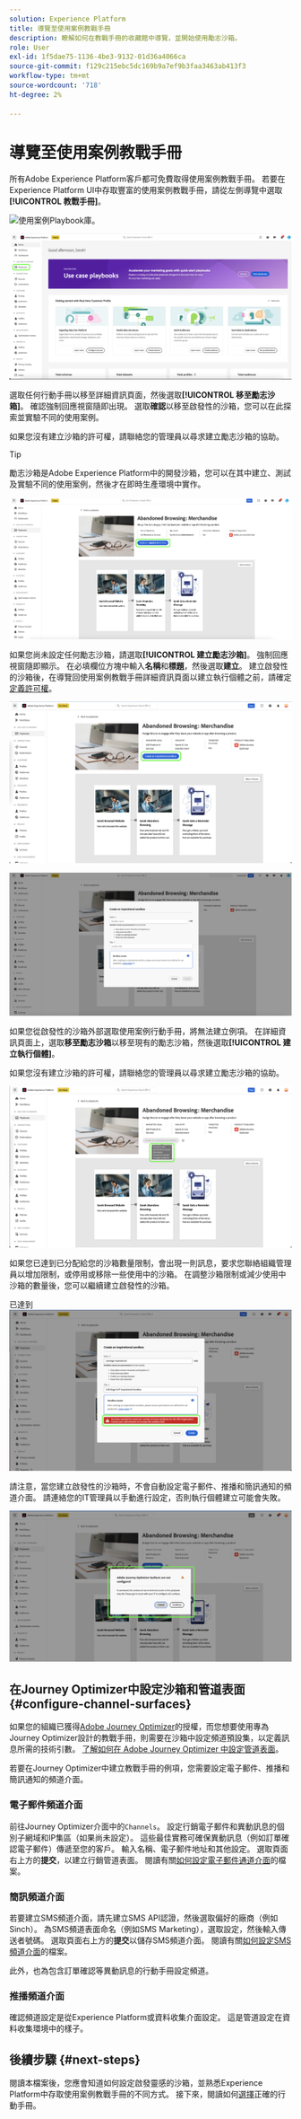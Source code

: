 ```yaml
---
solution: Experience Platform
title: 導覽至使用案例教戰手冊
description: 瞭解如何在教戰手冊的收藏館中導覽，並開始使用勵志沙箱。
role: User
exl-id: 1f5dae75-1136-4be3-9132-01d36a4066ca
source-git-commit: f129c215ebc5dc169b9a7ef9b3faa3463ab413f3
workflow-type: tm+mt
source-wordcount: '718'
ht-degree: 2%

---
```


# 導覽至使用案例教戰手冊

所有Adobe Experience Platform客戶都可免費取得使用案例教戰手冊。 若要在Experience Platform UI中存取豐富的使用案例教戰手冊，請從左側導覽中選取&#x200B;**[!UICONTROL 教戰手冊]**。

![使用案例Playbook庫。](/help/use-case-playbooks/assets/playbooks/discover/playbooks-gallery.png)

![直接存取左側導覽列中的使用案例教戰手冊。](/help/use-case-playbooks/assets/playbooks/discover/left-nav-playbooks.png)

選取任何行動手冊以移至詳細資訊頁面，然後選取&#x200B;**[!UICONTROL 移至勵志沙箱]**。 確認強制回應視窗隨即出現。 選取&#x200B;**確認**&#x200B;以移至啟發性的沙箱，您可以在此探索並實驗不同的使用案例。

如果您沒有建立沙箱的許可權，請聯絡您的管理員以尋求建立勵志沙箱的協助。

>[!TIP]
>
>勵志沙箱是Adobe Experience Platform中的開發沙箱，您可以在其中建立、測試及實驗不同的使用案例，然後才在即時生產環境中實作。

![移至勵志沙箱。](/help/use-case-playbooks/assets/playbooks/discover/inspirational-sandbox.png)

如果您尚未設定任何勵志沙箱，請選取&#x200B;**[!UICONTROL 建立勵志沙箱]**。 強制回應視窗隨即顯示。 在必填欄位方塊中輸入&#x200B;**名稱**&#x200B;和&#x200B;**標題**，然後選取&#x200B;**建立**。 建立啟發性的沙箱後，在導覽回使用案例教戰手冊詳細資訊頁面以建立執行個體之前，請確定[定義許可權](/help/access-control/home.md)。

![建立勵志沙箱。](/help/use-case-playbooks/assets/playbooks/discover/create-inspirational-sandbox.png)

![輸入名稱和標題以建立勵志沙箱。](/help/use-case-playbooks/assets/playbooks/discover/create-inspirational-sandbox-modal.png)

如果您從啟發性的沙箱外部選取使用案例行動手冊，將無法建立例項。 在詳細資訊頁面上，選取&#x200B;**移至勵志沙箱**&#x200B;以移至現有的勵志沙箱，然後選取&#x200B;**[!UICONTROL 建立執行個體]**。

如果您沒有建立沙箱的許可權，請聯絡您的管理員以尋求建立勵志沙箱的協助。

![沒有建立沙箱的許可權。](/help/use-case-playbooks/assets/playbooks/discover/no-permissions-to-create-sandbox.png)

如果您已達到已分配給您的沙箱數量限制，會出現一則訊息，要求您聯絡組織管理員以增加限制，或停用或移除一些使用中的沙箱。 在調整沙箱限制或減少使用中沙箱的數量後，您可以繼續建立啟發性的沙箱。

已達到![沙箱限制。](/help/use-case-playbooks/assets/playbooks/discover/sandbox-limit-reached.png)

請注意，當您建立啟發性的沙箱時，不會自動設定電子郵件、推播和簡訊通知的頻道介面。 請連絡您的IT管理員以手動進行設定，否則執行個體建立可能會失敗。

![設定頻道預設集。](/help/use-case-playbooks/assets/playbooks/discover/configure-channel-presets.png)

## 在Journey Optimizer中設定沙箱和管道表面 {#configure-channel-surfaces}

如果您的組織已獲得[Adobe Journey Optimizer](https://experienceleague.adobe.com/docs/journey-optimizer/using/ajo-home.html?lang=zh-Hant)的授權，而您想要使用專為Journey Optimizer設計的教戰手冊，則需要在沙箱中設定頻道預設集，以定義訊息所需的技術引數。 [了解如何在 Adob&#x200B;&#x200B;e Journey Optimizer 中設定管道表面](https://experienceleague.adobe.com/docs/journey-optimizer/using/configuration/channel-surfaces.html?lang=zh-Hant)。

若要在Journey Optimizer中建立教戰手冊的例項，您需要設定電子郵件、推播和簡訊通知的頻道介面。

### 電子郵件頻道介面

前往Journey Optimizer介面中的`Channels`。 設定行銷電子郵件和異動訊息的個別子網域和IP集區（如果尚未設定）。 這些最佳實務可確保異動訊息（例如訂單確認電子郵件）傳遞至您的客戶。 輸入名稱、電子郵件地址和其他設定。 選取頁面右上方的&#x200B;**提交**，以建立行銷管道表面。 閱讀有關[如何設定電子郵件通道介面](https://experienceleague.adobe.com/docs/journey-optimizer/using/email/configure-email/email-settings.html?lang=zh-Hant)的檔案。

### 簡訊頻道介面

若要建立SMS頻道介面，請先建立SMS API認證，然後選取偏好的廠商（例如Sinch）。 為SMS頻道表面命名（例如SMS Marketing），選取設定，然後輸入傳送者號碼。 選取頁面右上方的&#x200B;**提交**&#x200B;以儲存SMS頻道介面。 閱讀有關[如何設定SMS頻道介面](https://experienceleague.adobe.com/docs/journey-optimizer/using/sms/sms-configuration.html?lang=zh-Hant#message-preset-sms)的檔案。

此外，也為包含訂單確認等異動訊息的行動手冊設定頻道。

### 推播頻道介面

確認頻道設定是從Experience Platform或資料收集介面設定。 這是管道設定在資料收集環境中的樣子。

## 後續步驟 {#next-steps}

閱讀本檔案後，您應會知道如何設定啟發靈感的沙箱，並熟悉Experience Platform中存取使用案例教戰手冊的不同方式。 接下來，閱讀如何[選擇](/help/use-case-playbooks/playbooks/choose.md)正確的行動手冊。
